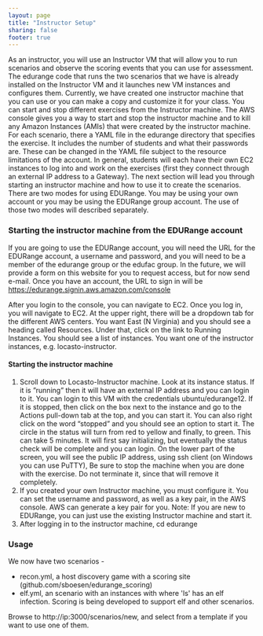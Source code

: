 ```yaml
---
layout: page
title: "Instructor Setup"
sharing: false
footer: true
---
```


As an instructor, you will use an Instructor VM that will allow you to run scenarios and observe the scoring
events that you can use for assessment. The edurange code that runs the two scenarios that we have is
already installed on the Instructor VM and it launches new VM instances and configures them. Currently,
we have created one instructor machine that you can use or you can make a copy and customize it for your
class. You can start and stop different exercises from the Instructor machine. The AWS console gives you
a way to start and stop the instructor machine and to kill any Amazon Instances (AMIs) that were created
by the instructor machine. For each scenario, there a YAML file in the edurange directory that specifies the
exercise. It includes the number of students and what their passwords are. These can be changed in the
YAML file subject to the resource limitations of the account. In general, students will each have their own
EC2 instances to log into and work on the exercises (first they connect through an external IP address to a
Gateway). The next section will lead you through starting an instructor machine and how to use it to create
the scenarios. There are two modes for using EDURange. You may be using your own account or you may
be using the EDURange group account. The use of those two modes will described separately.

### Starting the instructor machine from the EDURange account ###
If you are going to use the EDURange account, you will need the URL for the EDURange account, a username and password, and you will need to be a member of the edurange group or the edufac group. In the future, we will provide a form on this website for you to request access, but for now send e-mail. Once you have an account, the URL to sign in will be https://edurange.signin.aws.amazon.com/console 

After you login to the console, you can navigate to EC2. Once you log in, you will navigate to EC2. At the upper right, there will be a dropdown tab for the different AWS centers. You want East (N Virginia) and you should see a heading called Resources. Under that, click on the link to Running Instances. You should see a list of instances. You want one of the instructor instances, e.g. locasto-instructor.

#### Starting the instructor machine ####
1. Scroll down to Locasto-Instructor machine. Look at its instance status. If it is ”running” then it will have an external IP address and you can login to it. You can login to this VM with the credentials ubuntu/edurange12. If it is stopped, then click on the box next to the instance and go to the Actions pull-down tab at the top, and you can start it. You can also right click on the word “stopped” and you should see an option to start it. The circle in the status will turn from red to yellow and finally, to green. This can take 5 minutes. It will first say initializing, but eventually the status check will be complete and you can login. On the lower part of the screen, you will see the public IP address, using ssh client (on Windows you can use PuTTY), Be sure to stop the machine when you are done with the exercise. Do not terminate it, since that will remove it completely.
2. If you created your own Instructor machine, you must configure it. You can set the username and password, as well as a key pair, in the AWS console. AWS can generate a key pair for you.
Note: If you are new to EDURange, you can just use the existing Instructor machine and start it.
3. After logging in to the instructor machine,
    cd edurange

### Usage ###
    
We now have two scenarios - 
- recon.yml, a host discovery game with a scoring site (github.com/sboesen/edurange_scoring)
- elf.yml, an scenario with an instances with where 'ls' has an elf infection. Scoring is being developed to support elf and other scenarios.

Browse to http://ip:3000/scenarios/new, and select from a template if you want to use one of them.
